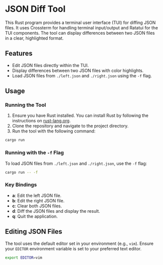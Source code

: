 # JSON Diff Tool

This Rust program provides a terminal user interface (TUI) for diffing JSON files. It uses Crossterm for handling terminal input/output and Ratatui for the TUI components. The tool can display differences between two JSON files in a clear, highlighted format.

## Features

- Edit JSON files directly within the TUI.
- Display differences between two JSON files with color highlights.
- Load JSON files from `./left.json` and `./right.json` using the `-f` flag.

## Usage

### Running the Tool

1. Ensure you have Rust installed. You can install Rust by following the instructions on [rust-lang.org](https://www.rust-lang.org/learn/get-started).
2. Clone the repository and navigate to the project directory.
3. Run the tool with the following command:

```sh
cargo run
```

### Running with the `-f` Flag

To load JSON files from `./left.json` and `./right.json`, use the `-f` flag:

```sh
cargo run -- -f
```

### Key Bindings

- **a**: Edit the left JSON file.
- **b**: Edit the right JSON file.
- **c**: Clear both JSON files.
- **d**: Diff the JSON files and display the result.
- **q**: Quit the application.

## Editing JSON Files

The tool uses the default editor set in your environment (e.g., `vim`). Ensure your `EDITOR` environment variable is set to your preferred text editor.

```sh
export EDITOR=vim
```


